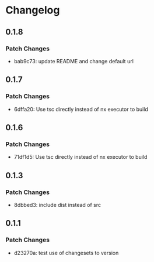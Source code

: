 # Changelog

## 0.1.8

### Patch Changes

- bab9c73: update README and change default url

## 0.1.7

### Patch Changes

- 6dffa20: Use tsc directly instead of nx executor to build

## 0.1.6

### Patch Changes

- 71df1d5: Use tsc directly instead of nx executor to build

## 0.1.3

### Patch Changes

- 8dbbed3: include dist instead of src

## 0.1.1

### Patch Changes

- d23270a: test use of changesets to version
